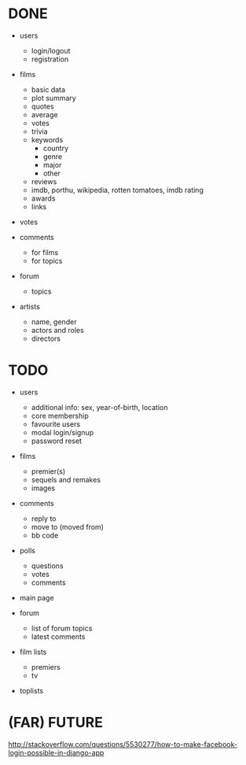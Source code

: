 # DONE

- users
    - login/logout
    - registration

- films
    - basic data
    - plot summary
    - quotes
    - average
    - votes
    - trivia
    - keywords
        - country
        - genre
        - major
        - other
    - reviews
    - imdb, porthu, wikipedia, rotten tomatoes, imdb rating
    - awards
    - links

- votes

- comments
    - for films
    - for topics

- forum
    - topics

- artists
    - name, gender
    - actors and roles
    - directors


# TODO

- users
    - additional info: sex, year-of-birth, location
    - core membership
    - favourite users
    - modal login/signup
    - password reset

- films
    - premier(s)
    - sequels and remakes
    - images

- comments
    - reply to
    - move to (moved from)
    - bb code

- polls
    - questions
    - votes
    - comments

- main page

- forum
    - list of forum topics
    - latest comments

- film lists
    - premiers
    - tv

- toplists


# (FAR) FUTURE

http://stackoverflow.com/questions/5530277/how-to-make-facebook-login-possible-in-django-app
